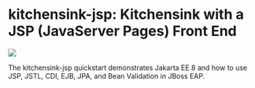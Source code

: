 # kitchensink-jsp: Kitchensink with a JSP (JavaServer Pages) Front End
[![](https://img.shields.io/badge/Eclipse_Che-Hosted%20by%20Red%20Hat-525C86?logo=eclipse-che&labelColor=FDB940)](https://codeready-openshift-workspaces.apps.cluster-vp6qq.vp6qq.sandbox684.opentlc.com/f?url=https://github.com/svor/kitchensink-jsp&policies.create=peruser)

The kitchensink-jsp quickstart demonstrates Jakarta EE 8 and how to use JSP, JSTL, CDI, EJB, JPA, and Bean Validation in JBoss EAP.
